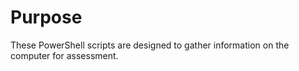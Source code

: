 # Purpose
These PowerShell scripts are designed to gather information on the computer for assessment.
